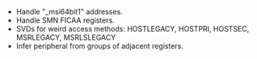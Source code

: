 * Handle "_msi64bit1" addresses.
* Handle SMN FICAA registers.
* SVDs for weird access methods: HOSTLEGACY, HOSTPRI, HOSTSEC, MSRLEGACY, MSRLSLEGACY
* Infer peripheral from groups of adjacent registers.
